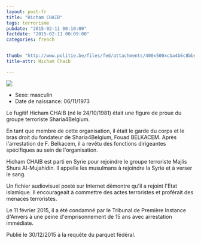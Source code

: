 ```yaml
---
layout: post-fr
title: "Hicham CHAIB"
tags: terrorisme
pubdate: "2015-02-11 00:10:00"
factdate: "2015-02-11 00:09:00"
categories: french


thumb: "http://www.politie.be/files/fed/attachments/400x500xcba4b6c8bbec09b1b97fb844dfbdc7df_thumb.jpg.pagespeed.ic.5Y8wZat7Bg.jpg"
title-attr: Hicham Chaib

---
```


<div class="row">

  <div class="col-xs-6 col-md-4"> 
         <a class="thumbnail" href="http://www.politie.be/files/fed/attachments/400x500xcba4b6c8bbec09b1b97fb844dfbdc7df_thumb.jpg.pagespeed.ic.5Y8wZat7Bg.jpg" title="Hicham CHAIB">
           <img src="http://www.politie.be/files/fed/attachments/400x500xcba4b6c8bbec09b1b97fb844dfbdc7df_thumb.jpg.pagespeed.ic.5Y8wZat7Bg.jpg" ></a>


  
  </div>
  <div class="col-xs-12 col-md-8">
 
<ul>
<li>Sexe: masculin</li>
<li>Date de naissance: 06/11/1973</li>
</ul> 


<p>Le fugitif Hicham CHAIB (né le 24/10/1981) était une figure de proue du groupe terroriste Sharia4Belgium. </p>
<p>En tant que membre de cette organisation, il était le garde du corps et le bras droit du fondateur de Sharia4Belgium, Fouad BELKACEM. Après l'arrestation de F. Belkacem, il a revêtu des fonctions dirigeantes spécifiques au sein de l'organisation. </p>
<p>Hicham CHAIB est parti en Syrie pour rejoindre le groupe terroriste Majlis Shura Al-Mujahidin. Il appelle les musulmans à rejoindre la Syrie et à verser le sang.</p>
<p>Un fichier audiovisuel posté sur Internet démontre qu'il a rejoint l'Etat islamique. Il encourageait à commettre des actes terroristes et proférait des menaces terroristes.</p>
<p>Le 11 février 2015, il a été condamné par le Tribunal de Première Instance d'Anvers à une peine d'emprisonnement de 15 ans avec arrestation immédiate. </p>
<p>Publié le 30/12/2015 à la requête du parquet fédéral.
</p>
  
</div>


</div>


